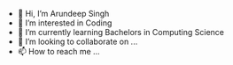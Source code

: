 - 👋 Hi, I’m Arundeep Singh
- 👀 I’m interested in Coding 
- 🌱 I’m currently learning Bachelors in Computing Science
- 💞️ I’m looking to collaborate on ...
- 📫 How to reach me ...

<!---
arungrewal0409/arungrewal0409 is a ✨ special ✨ repository because its `README.md` (this file) appears on your GitHub profile.
You can click the Preview link to take a look at your changes.
--->
